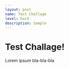 ```yaml
---
layout: post
name: Test Challage
level: hard
description: Sample
---
```


# Test Challage!

Lorem ipsum bla-bla-bla
